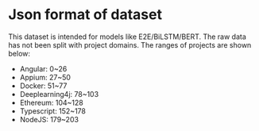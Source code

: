 # Json format of dataset
This dataset is intended for models like E2E/BiLSTM/BERT. The raw data has not been split with project domains.
The ranges of projects are shown below:
- Angular: 0~26
- Appium: 27~50
- Docker: 51~77
- Deeplearning4j: 78~103
- Ethereum: 104~128
- Typescript: 152~178
- NodeJS: 179~203
